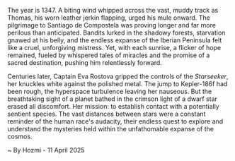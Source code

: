 
The year is 1347.  A biting wind whipped across the vast, muddy track as Thomas, his worn leather jerkin flapping, urged his mule onward.  The pilgrimage to Santiago de Compostela was proving longer and far more perilous than anticipated.  Bandits lurked in the shadowy forests, starvation gnawed at his belly, and the endless expanse of the Iberian Peninsula felt like a cruel, unforgiving mistress. Yet, with each sunrise, a flicker of hope remained, fueled by whispered tales of miracles and the promise of a sacred destination, pushing him relentlessly forward.

Centuries later, Captain Eva Rostova gripped the controls of the *Starseeker*, her knuckles white against the polished metal.  The jump to Kepler-186f had been rough, the hyperspace turbulence leaving her nauseous.  But the breathtaking sight of a planet bathed in the crimson light of a dwarf star erased all discomfort.  Her mission: to establish contact with a potentially sentient species.  The vast distances between stars were a constant reminder of the human race's audacity, their endless quest to explore and understand the mysteries held within the unfathomable expanse of the cosmos.

~ By Hozmi - 11 April 2025
